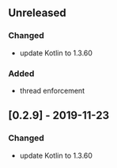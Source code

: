## Unreleased

### Changed
 - update Kotlin to 1.3.60

### Added
 - thread enforcement


## [0.2.9] - 2019-11-23

### Changed 
 - update Kotlin to 1.3.60
